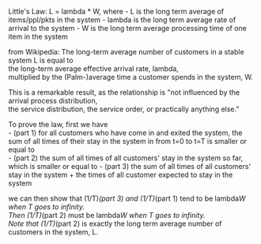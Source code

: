 Little's Law: L = lambda * W, where
	- L is the long term average of items/ppl/pkts in the system
	- lambda is the long term average rate of arrival to the system
	- W is the long term average processing time of one item in the system

from Wikipedia: The long-term average number of customers in a stable system L is equal to  
the long-term average effective arrival rate, lambda,  
multiplied by the (Palm-)average time a customer spends in the system, W.

This is a remarkable result, as the relationship is "not influenced by the arrival process distribution,  
the service distribution, the service order, or practically anything else."

To prove the law, first we have   
	- (part 1) for all customers who have come in and exited the system, the sum of all times of their stay in the system in from t=0 to t=T is smaller or equal to  
	- (part 2) the sum of all times of all customers' stay in the system so far, which is smaller or equal to
	- (part 3) the sum of all times of all customers' stay in the system + the times of all customer expected to stay in the system 
	
we can then show that (1/T)*(part 3) and (1/T)*(part 1) tend to be lambda*W when T goes to infinity.  
Then (1/T)*(part 2) must be lambda*W when T goes to infinity.   
Note that (1/T)*(part 2) is exactly the long term average number of customers in the system, L. 
